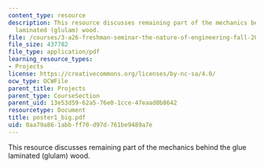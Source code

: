 ```yaml
---
content_type: resource
description: This resource discusses remaining part of the mechanics behind the glue
  laminated (glulam) wood.
file: /courses/3-a26-freshman-seminar-the-nature-of-engineering-fall-2005/0aa79a861abbff70d97d761be9489a7e_poster1_big.pdf
file_size: 437782
file_type: application/pdf
learning_resource_types:
- Projects
license: https://creativecommons.org/licenses/by-nc-sa/4.0/
ocw_type: OCWFile
parent_title: Projects
parent_type: CourseSection
parent_uid: 13e53d59-62a5-76e0-1cce-47eaad0b8642
resourcetype: Document
title: poster1_big.pdf
uid: 0aa79a86-1abb-ff70-d97d-761be9489a7e
---
```

This resource discusses remaining part of the mechanics behind the glue laminated (glulam) wood.